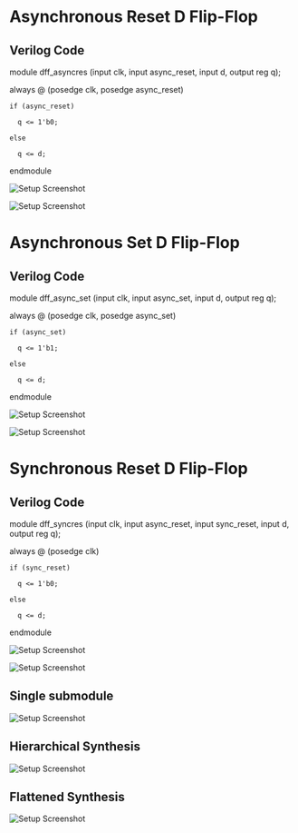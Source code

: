 # Asynchronous Reset D Flip-Flop

## Verilog Code

module dff_asyncres (input clk, input async_reset, input d, output reg q);

  always @ (posedge clk, posedge async_reset)
  
    if (async_reset)
    
      q <= 1'b0;
      
    else
    
      q <= d;
      
endmodule

![Setup Screenshot](dffsyncres.PNG)

![Setup Screenshot](dffsyncres.PNG)

# Asynchronous Set D Flip-Flop

## Verilog Code

module dff_async_set (input clk, input async_set, input d, output reg q);

  always @ (posedge clk, posedge async_set)
  
    if (async_set)
    
      q <= 1'b1;
      
    else
    
      q <= d;
      
endmodule

![Setup Screenshot](dffasynreset.PNG)

![Setup Screenshot](dffaynset.PNG)

# Synchronous Reset D Flip-Flop

## Verilog Code

module dff_syncres (input clk, input async_reset, input sync_reset, input d, output reg q);

  always @ (posedge clk)
  
    if (sync_reset)
    
      q <= 1'b0;
      
    else
    
      q <= d;
      
endmodule

![Setup Screenshot](dffsynreset.PNG)

![Setup Screenshot](setup.png)

## Single submodule

![Setup Screenshot](2submodule.PNG)

## Hierarchical Synthesis

![Setup Screenshot](2hierarchy.PNG)

## Flattened Synthesis

![Setup Screenshot](
2flatten.PNG)
